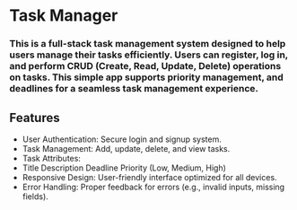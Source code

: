 # Task Manager

### This is a full-stack task management system designed to help users manage their tasks efficiently. Users can register, log in, and perform CRUD (Create, Read, Update, Delete) operations on tasks. This simple app supports priority management, and deadlines for a seamless task management experience.

## Features
* User Authentication: Secure login and signup system.
* Task Management: Add, update, delete, and view tasks.
* Task Attributes:
* Title
Description
Deadline
Priority (Low, Medium, High)
* Responsive Design: User-friendly interface optimized for all devices.
* Error Handling: Proper feedback for errors (e.g., invalid inputs, missing fields).

